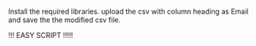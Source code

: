 Install the required libraries.
upload the csv with column heading as Email
and save the the modified csv file.

!!! EASY SCRIPT !!!!!
